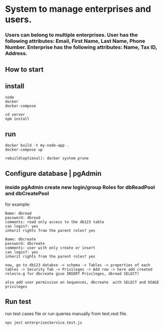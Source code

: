 # System to manage enterprises and users.

### Users can belong to multiple enterprises. User has the following attributes: Email, First Name, Last Name, Phone Number. Enterprise has the following attributes: Name, Tax ID, Address.

## How to start

## install

```
node
docker
docker-compose
```

```
cd server
npm install
```

## run

```
docker build -t my-node-app .
docker-compose up

rebuild(optional): docker system prune
```

## Configure database | pgAdmin

### inside pgAdmin create new login/group Roles for dbReadPool and dbCreatePool

for example:

```
Name: dbread
password: dbread
comments: read only access to the db123 table
can login?: yes
inherit rights from the parent roles? yes

Name: dbcreate
password: dbcreate
comments: user with only create or insert
can login?: yes
inherit rights from the parent roles? yes

now, go to db123 databse -> schema -> Tables -> properties of each tables -> Security Tab -> Privileges -> Add row -> here add created roles(e.g for dbcreate give INSERT Privileges, dbread SELECT)

also add user permission on Sequences, dbcreate  with SELECT and USAGE privileges
```

## Run test

run test cases file or run queries manually from test.rest file.

```
npx jest enterprisesService.test.js
```
